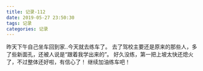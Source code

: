 ```yaml
---
title: 记录-112
date: 2019-05-27 23:50:30
tags: 记录
categories: 记录
---
```

昨天下午自己坐车回到家..今天就去练车了。
去了驾校主要还是原来的那些人，多了些新面孔，还被人说是“跟着我学出来的”。
好久没练，第一把上坡太快还熄火了，不过整体还好啦，有信心了！
继续加油练车吧！